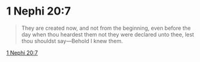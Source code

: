 # 1 Nephi 20:7

> They are created now, and not from the beginning, even before the day when thou heardest them not they were declared unto thee, lest thou shouldst say—Behold I knew them.

[1 Nephi 20:7](https://www.churchofjesuschrist.org/study/scriptures/bofm/1-ne/20?lang=eng&id=p7#p7)


